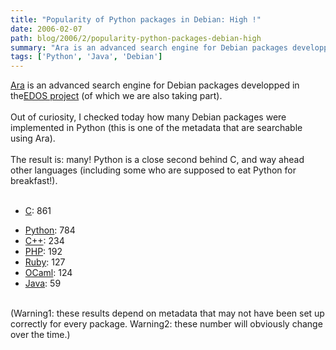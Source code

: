 ```yaml
---
title: "Popularity of Python packages in Debian: High !"
date: 2006-02-07
path: blog/2006/2/popularity-python-packages-debian-high
summary: "Ara is an advanced search engine for Debian packages developped in theEDOS project (of which we are also taking part)."
tags: ['Python', 'Java', 'Debian']
---
```


<a href="http://ara.edos-project.org/">Ara</a> is an advanced search engine
  for Debian packages developped in the<a href="http://www.edos-project.org/">EDOS project</a> (of which we are also
  taking part).<br><br>
   Out of curiosity, I checked today how many Debian packages were implemented
  in Python (this is one of the metadata that are searchable using Ara).<br><br>
   The result is: many! Python is a close second behind C, and way ahead other
  languages (including some who are supposed to eat Python for
  breakfast!).<br><br><ul><li><a href="http://ara.edos-project.org/search?q=tag%3A%22made%2Dof%3A%3Alang%3Ac%22&amp;i=0&amp;m=10&amp;n=true&amp;s=name&amp;x=false&amp;p=false">
   C</a>: 861</li>

   <li><a href="http://ara.edos-project.org/search?q=tag%3A%22made%2Dof%3A%3Alang%3Apython%22&amp;i=0&amp;m=10&amp;n=true&amp;s=name&amp;x=false&amp;p=false">
   Python</a>: 784</li>

   <li><a href="http://ara.edos-project.org/search?p=false&amp;x=false&amp;q=tag%3A%22made-of%3A%3Alang%3Ac%2B%2B%22&amp;a=Search&amp;m=10&amp;n=true">
   C++</a>: 234</li>

   <li><a href="http://ara.edos-project.org/search?q=tag%3A%22made%2Dof%3A%3Alang%3Aphp%22&amp;i=0&amp;m=10&amp;n=true&amp;s=name&amp;x=false&amp;p=false">
   PHP</a>: 192</li>

   <li><a href="http://ara.edos-project.org/search?q=tag%3A%22made%2Dof%3A%3Alang%3Aruby%22&amp;i=0&amp;m=10&amp;n=true&amp;s=name&amp;x=false&amp;p=false">
   Ruby</a>: 127</li>

   <li><a href="http://ara.edos-project.org/search?q=tag%3A%22made%2Dof%3A%3Alang%3Aocaml%22&amp;i=0&amp;m=10&amp;n=true&amp;s=name&amp;x=false&amp;p=false">
   OCaml</a>: 124</li>

   <li><a href="http://ara.edos-project.org/search?q=tag%3A%22made%2Dof%3A%3Alang%3Ajava%22&amp;i=0&amp;m=10&amp;n=true&amp;s=name&amp;x=false&amp;p=false">
   Java</a>: 59</li>
  </ul><br>
   (Warning1: these results depend on metadata that may not have been set up
  correctly for every package. Warning2: these number will obviously change
  over the time.)<br>

